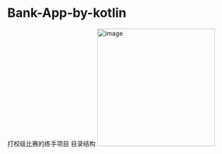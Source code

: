 # Bank-App-by-kotlin
打校级比赛的练手项目
目录结构
<img width="267" alt="image" src="https://user-images.githubusercontent.com/79045851/171326403-6fbbe800-bbfe-4f53-85f2-be341107da10.png">
